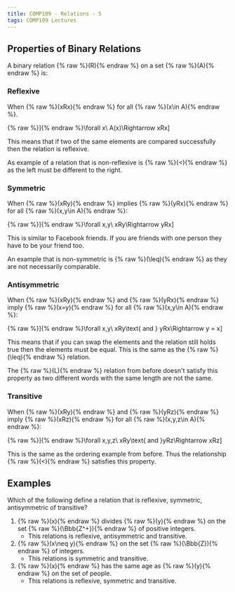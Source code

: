 ```yaml
---
title: COMP109 - Relations - 5
tags: COMP109 Lectures
---
```

## Properties of Binary Relations
A binary relation {% raw %}\(R\){% endraw %} on a set {% raw %}\(A\){% endraw %} is:

### Reflexive 
When {% raw %}\(xRx\){% endraw %} for all {% raw %}\(x\in A\){% endraw %}.

{% raw %}\]{% endraw %}\forall x\ A(x)\Rightarrow xRx\]

This means that if two of the same elements are compared successfully then the relation is reflexive.

As example of a relation that is non-reflexive is {% raw %}\(<\){% endraw %} as the left must be different to the right.

### Symmetric
When {% raw %}\(xRy\){% endraw %} implies {% raw %}\(yRx\){% endraw %} for all {% raw %}\(x,y\in A\){% endraw %}:

{% raw %}\]{% endraw %}\forall x,y\ xRy\Rightarrow yRx\]

This is similar to Facebook friends. If you are friends with one person they have to be your friend too.

An example that is non-symmetric is {% raw %}\(\leq\){% endraw %} as they are not necessarily comparable.

### Antisymmetric
When {% raw %}\(xRy\){% endraw %} and {% raw %}\(yRx\){% endraw %} imply {% raw %}\(x=y\){% endraw %} for all {% raw %}\(x,y\in A\){% endraw %}:

{% raw %}\]{% endraw %}\forall x,y\ xRy\text{ and } yRx\Rightarrow y = x\]

This means that if you can swap the elements and the relation still holds true then the elements must be equal. This is the same as the {% raw %}\(\leq\){% endraw %} relation.

The {% raw %}\(L\){% endraw %} relation from before doesn't satisfy this property as two different words with the same length are not the same.

### Transitive
When {% raw %}\(xRy\){% endraw %} and {% raw %}\(yRz\){% endraw %} imply {% raw %}\(xRz\){% endraw %} for all {% raw %}\(x,y,z\in A\){% endraw %}:

{% raw %}\]{% endraw %}\forall x,y,z\ xRy\text{ and }yRz\Rightarrow xRz\]

This is the same as the ordering example from before. Thus the relationship {% raw %}\(<\){% endraw %} satisfies this property.

## Examples
Which of the following define a relation that is reflexive, symmetric, antisymmetric of transitive?

1. {% raw %}\(x\){% endraw %} divides {% raw %}\(y\){% endraw %} on the set {% raw %}\(\Bbb{Z^+}\){% endraw %} of positive integers.
	* This relations is reflexive, antisymmetric and transitive.
1. {% raw %}\(x\neq y\){% endraw %} on the set {% raw %}\(\Bbb{Z}\){% endraw %} of integers.
	* This relations is symmetric and transitive.
1. {% raw %}\(x\){% endraw %} has the same age as {% raw %}\(y\){% endraw %} on the set of people.
	* This relations is reflexive, symmetric and transitive.
